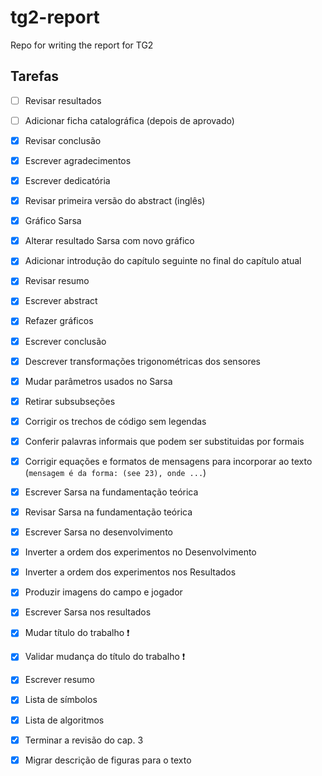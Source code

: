 # tg2-report
Repo for writing the report for TG2 

## Tarefas
- [ ] Revisar resultados
- [ ] Adicionar ficha catalográfica (depois de aprovado)
- [x] Revisar conclusão
- [x] Escrever agradecimentos
- [x] Escrever dedicatória
- [x] Revisar primeira versão do abstract (inglês)
- [x] Gráfico Sarsa
- [x] Alterar resultado Sarsa com novo gráfico
- [x] Adicionar introdução do capítulo seguinte no final do capítulo atual
- [x] Revisar resumo
- [x] Escrever abstract
- [x] Refazer gráficos
- [x] Escrever conclusão
- [x] Descrever transformações trigonométricas dos sensores
- [x] Mudar parâmetros usados no Sarsa
- [x] Retirar subsubseções
- [x] Corrigir os trechos de código sem legendas
- [x] Conferir palavras informais que podem ser substituidas por formais
- [x] Corrigir equações e formatos de mensagens para incorporar ao texto (`mensagem é da forma: (see 23), onde ...`)
- [x] Escrever Sarsa na fundamentação teórica
- [x] Revisar Sarsa na fundamentação teórica
- [x] Escrever Sarsa no desenvolvimento
- [x] Inverter a ordem dos experimentos no Desenvolvimento
- [x] Inverter a ordem dos experimentos nos Resultados
- [x] Produzir imagens do campo e jogador
- [x] Escrever Sarsa nos resultados
- [x] Mudar título do trabalho ❗️
- [x] Validar mudança do título do trabalho ❗️
- [x] Escrever resumo
- [x] Lista de símbolos
- [x] Lista de algoritmos
- [x] Terminar a revisão do cap. 3
- [x] Migrar descrição de figuras para o texto

